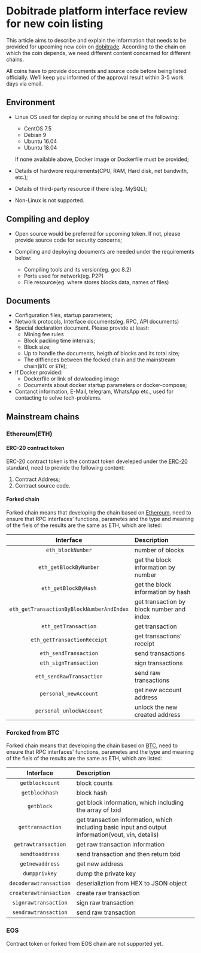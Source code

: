 # Dobitrade platform interface review for new coin listing 

This article aims to describe and explain the information that needs to be provided for upcoming new coin on [dobitrade](https://www.dobitrade.com/). According to the chain on which the coin depends, we need different content concerned for different chains.

All coins have to provide documents and source code before being listed officially. We’ll keep you informed of the approval result within 3-5 work days via email.

## Environment

- Linux OS used for deploy or runing should be one of the following:

    - CentOS 7.5
    - Debian 9
    - Ubuntu 16.04
    - Ubuntu 18.04

    If none available above, Docker image or Dockerfile must be provided;

- Details of hardwore requirements(CPU, RAM, Hard disk, net bandwith, etc.);

- Details of third-party resource if there is(eg. MySQL);

- Non-Linux is not supported.

## Compiling and deploy

- Open source would be preferred for upcoming token. If not, please provide source code for security concerns;

- Compiling and deploying documents are needed under the requirements below:

    - Compiling tools and its version(eg. gcc 8.2)
    - Ports used for network(eg. P2P)
    - File resource(eg. where stores blocks data, names of files)

## Documents

- Configuration files, startup parameters;
- Network protocols, Interface documents(eg. RPC, API documents)
- Special declaration document. Please provide at least:
    - Mining fee rules
    - Block packing time intervals;
    - Block size;
    - Up to handle the documents, heigth of blocks and its total size;
    - The diffiences between the focked chain and the mainstream chain(`BTC` or `ETH`);
- If Docker provided:
    - Dockerfile or link of dowloading image
    - Documents about docker startup parameters or docker-compose;
- Contanct information, E-Mail, telegram, WhatsApp etc., used for contacting to solve tech-problems.

## Mainstream chains

### Ethereum(ETH) 

#### ERC-20 contract token

ERC-20 contract token is the contract token develeped under the [ERC-20](https://en.wikipedia.org/wiki/ERC-20) standard, need to provide the following content:

1. Contract Address;
2. Contract source code.

#### Forked chain

Forked chain means that developing the chain based on [Ethereum](https://en.wikipedia.org/wiki/Ethereum), need to ensure that RPC interfaces' functions, parametes and the type and meaning of the fiels of the results are the same as ETH, which are listed:

|Interface|Description|
|:---:|:---|
|`eth_blockNumber`|number of blocks|
|`eth_getBlockByNumber`|get the block information by number|
|`eth_getBlockByHash`|get the block information by hash|
|`eth_getTransactionByBlockNumberAndIndex`|get transaction by block number and index|
|`eth_getTransaction`|get transaction|
|`eth_getTransactionReceipt`|get transactions' receipt|
|`eth_sendTransaction`|send transactions|
|`eth_signTransaction`|sign transactions|
|`eth_sendRawTransaction`|send raw transactions|
|`personal_newAccount`|get new account address|
|`personal_unlockAccount`|unlock the new created address|

### Forcked from BTC

Forked chain means that developing the chain based on [BTC](https://bitcoin.org/), need to ensure that RPC interfaces' functions, parametes and the type and meaning of the fiels of the results are the same as ETH, which are listed:

|Interface|Description|
|:---:|:---|
|`getblockcount`|block counts|
|`getblockhash`|block hash|
|`getblock`|get block information, which including the array of txid|
|`gettransaction`|get transaction information, which including basic input and output information(vout, vin, details)|
|`getrawtransaction`|get raw transaction information|
|`sendtoaddress`|send transaction and then return txid|
|`getnewaddress`|get new address|
|`dumpprivkey`|dump the private key|
|`decoderawtransaction`|deserializtion from HEX to JSON object|
|`createrawtransaction`|create raw transaction|
|`signrawtransaction`|sign raw transaction|
|`sendrawtransaction`|send raw transaction|

### EOS

Contract token or forked from EOS chain are not supported yet.
